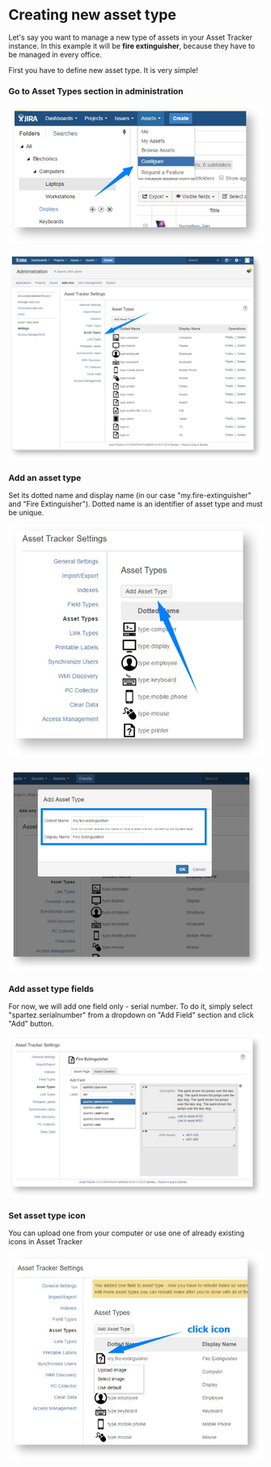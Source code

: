 # Creating new asset type

Let's say you want to manage a new type of assets in your Asset Tracker instance. In this example it will be **fire extinguisher**, because they have to be managed in every office.

First you have to define new asset type. It is very simple!

### Go to Asset Types section in administration

![](../.gitbook/assets/admin.jpeg)

![](../.gitbook/assets/types.jpeg)

### Add an asset type

Set its dotted name and display name \(in our case "my.fire-extinguisher" and "Fire Extinguisher"\). Dotted name is an identifier of asset type and must be unique.

![](../.gitbook/assets/add-type.jpeg)

![](../.gitbook/assets/add-type-dialog%20%281%29.jpeg)

### Add asset type fields  

For now, we will add one field only - serial number. To do it, simply select "spartez.serialnumber" from a dropdown on "Add Field" section and click "Add" button. 

![](../.gitbook/assets/add-type-fields.jpeg)

### Set asset type icon

You can upload one from your computer or use one of already existing icons in Asset Tracker

![](../.gitbook/assets/add-typeicon.jpeg)

